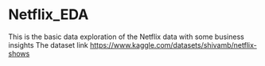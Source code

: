 # Netflix_EDA
This is the basic data exploration of the Netflix data with some business insights
The dataset link https://www.kaggle.com/datasets/shivamb/netflix-shows
